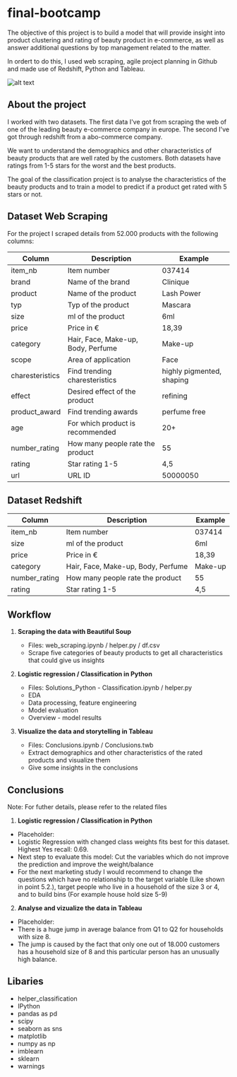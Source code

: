 # final-bootcamp

The objective of this project is to build a model that will provide insight into product clustering and rating of beauty product in e-commerce,  as well as answer additional questions by top management related to the matter.

In ordert to do this, I used web scraping, agile project planning in Github and made use of Redshift, Python and Tableau.

![alt text](https://img.freepik.com/vecteurs-libre/gens-tiennent-etoiles-illustration-concept-illustration-concept-client-commentaires-illustration-style-cartoon-plat_313437-1.jpg?size=626&ext=jpg)

## About the project

I worked with two datasets. The first data I've got from scraping the web of one of the
leading beauty e-commerce company in europe. The second I've got through redshift from a abo-commerce company.   

We want to understand the demographics and other characteristics of beauty products that are well rated by the customers. Both datasets have ratings from 1-5 stars for the worst and the best products. 

The goal of the classification project is to analyse the characteristics of the beauty products and to train a model to predict if a product get rated with 5 stars or not. 


## Dataset Web Scraping 
For the project I scraped details from 52.000 products with the following columns:  


| Column           | Description                        | Example                   |
|------------------|------------------------------------|---------------------------|
| item_nb          | Item number                        | 037414                    |
| brand            | Name of the brand                  | Clinique                  |
| product          | Name of the product                | Lash Power                |
| typ              | Typ of the product                 | Mascara                   |
| size             | ml of the product                  | 6ml                       |
| price            | Price in €                         | 18,39                     |
| category         | Hair, Face, Make-up, Body, Perfume | Make-up                   |
| scope            | Area of application                | Face                      |
| charesteristics  | Find trending charesteristics      | highly pigmented, shaping |
| effect           | Desired effect of the product      | refining                  |
| product_award    | Find trending awards               | perfume free              |
| age              | For which product is recommended   | 20+                       |
| number_rating    | How many people rate the product   | 55                        |
| rating           | Star rating 1-5                    | 4,5                       |
| url              | URL ID                             | 50000050                  |


## Dataset Redshift 

| Column           | Description                        | Example                   |
|------------------|------------------------------------|---------------------------|
| item_nb          | Item number                        | 037414                    |
| size             | ml of the product                  | 6ml                       |
| price            | Price in €                         | 18,39                     |
| category         | Hair, Face, Make-up, Body, Perfume | Make-up                   |
| number_rating    | How many people rate the product   | 55                        |
| rating           | Star rating 1-5                    | 4,5                       |



## Workflow


1. **Scraping the data with Beautiful Soup**
    - Files: web_scraping.ipynb / helper.py / df.csv
    - Scrape five categories of beauty products to get all characteristics that could give us insights 

  
2.  **Logistic regression / Classification in Python** 
    - Files: Solutions_Python - Classification.ipynb / helper.py
    - EDA
    - Data processing, feature engineering
    - Model evaluation
    - Overview - model results

  
3. **Visualize the data and storytelling in Tableau** 
    - Files: Conclusions.ipynb / Conclusions.twb 
    - Extract demographics and other characteristics of the rated products and visualize them 
    - Give some insights in the conclusions 


## Conclusions
Note: For futher details, please refer to the related files


1.  **Logistic regression / Classification in Python** 
- Placeholder: 
- Logistic Regression with changed class weights fits best for this dataset. Highest Yes recall: 0.69.  
- Next step to evaluate this model: Cut the variables which do not improve the prediction and improve the weight/balance
- For the next marketing study I would recommend to change the questions which have no relationship to the target variable (Like shown in point 5.2.), target people who live in a household of the size 3 or 4, and to build bins (For example house hold size 5-9) 


2. **Analyse and vizualize the data in Tableau** 
- Placeholder: 
- There is a huge jump in average balance from Q1 to Q2 for households with size 8.
- The jump is caused by the fact that only one out of 18.000 customers has a household size of 8 and this particular person has an unusually high balance.

## Libaries 
- helper_classification 
- IPython
- pandas as pd
- scipy
- seaborn as sns
- matplotlib
- numpy as np
- imblearn
- sklearn
- warnings

